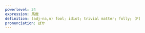 ```yaml
---
powerlevel: 34
expression: 馬鹿
definition: (adj-na,n) fool; idiot; trivial matter; folly; (P)
pronunciation: ばか
---
```

